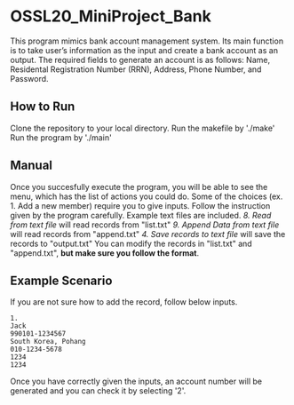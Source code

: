 # OSSL20_MiniProject_Bank
This program mimics bank account management system. Its main function is to take user’s information as the input and create a bank account as an output. The required fields to generate an account is as follows: Name, Residental Registration Number (RRN), Address, Phone Number, and Password.

## How to Run
Clone the repository to your local directory.
Run the makefile by './make'
Run the program by './main'

## Manual
Once you succesfully execute the program, you will be able to see the menu, which has the list of actions you could do. 
Some of the choices (ex. 1. Add a new member) require you to give inputs. Follow the instruction given by the program carefully.
Example text files are included. 
<em>8. Read from text file</em> will read records from "list.txt"
<em>9. Append Data from text file</em> will read records from "append.txt"
<em>4. Save records to text file</em> will save the records to "output.txt"
You can modify the records in "list.txt" and "append.txt", <strong>but make sure you follow the format</strong>. 

## Example Scenario
If you are not sure how to add the record, follow below inputs. 
```
1.
Jack
990101-1234567
South Korea, Pohang
010-1234-5678
1234
1234
```
Once you have correctly given the inputs, an account number will be generated and you can check it by selecting '2'.
